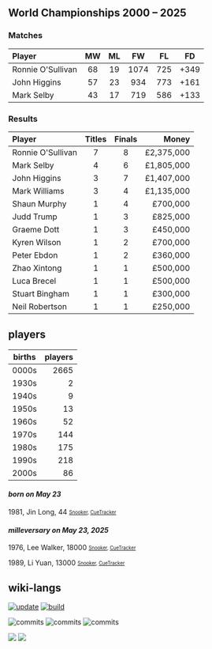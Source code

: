 ## World Championships 2000 – 2025
### Matches
|Player|MW|ML|FW|FL|FD|
|:-|:-:|:-:|:-:|:-:|:-:|
|Ronnie O'Sullivan|68|19|1074|725|+349|
|John Higgins|57|23|934|773|+161|
|Mark Selby|43|17|719|586|+133|

### Results
|Player|Titles|Finals|Money|
|:-|:-:|:-:|-:|
|Ronnie O'Sullivan|7|8|£2,375,000|
|Mark Selby|4|6|£1,805,000|
|John Higgins|3|7|£1,407,000|
|Mark Williams|3|4|£1,135,000|
|Shaun Murphy|1|4|£700,000|
|Judd Trump|1|3|£825,000|
|Graeme Dott|1|3|£450,000|
|Kyren Wilson|1|2|£700,000|
|Peter Ebdon|1|2|£360,000|
|Zhao Xintong|1|1|£500,000|
|Luca Brecel|1|1|£500,000|
|Stuart Bingham|1|1|£300,000|
|Neil Robertson|1|1|£250,000|

## players
| births | players |
| :----: | ------: |
| 0000s | 2665 |
| 1930s | 2 |
| 1940s | 9 |
| 1950s | 13 |
| 1960s | 52 |
| 1970s | 144 |
| 1980s | 175 |
| 1990s | 218 |
| 2000s | 86 |

#### ***born on May 23***
1981, Jin Long, 44 <sub><sup>[Snooker](http://www.snooker.org/res/index.asp?player=283), [CueTracker](http://cuetracker.net/Players/jin-long/)</sup></sub>


#### ***milleversary on May 23, 2025***
1976, Lee Walker, 18000 <sub><sup>[Snooker](http://www.snooker.org/res/index.asp?player=520), [CueTracker](http://cuetracker.net/Players/lee-walker/)</sup></sub>

1989, Li Yuan, 13000 <sub><sup>[Snooker](http://www.snooker.org/res/index.asp?player=958), [CueTracker](http://cuetracker.net/Players/li-yuan/)</sup></sub>



## wiki-langs
[![update](https://github.com/dreamerminsk/wiki-langs/actions/workflows/update-tables.yml/badge.svg)](https://github.com/dreamerminsk/wiki-langs/actions/workflows/update-tables.yml)
[![build](https://github.com/dreamerminsk/wiki-langs/actions/workflows/build.yml/badge.svg)](https://github.com/dreamerminsk/wiki-langs/actions/workflows/build.yml)

![commits](https://img.shields.io/github/commit-activity/y/dreamerminsk/wiki-langs)
![commits](https://img.shields.io/github/commit-activity/m/dreamerminsk/wiki-langs)
![commits](https://img.shields.io/github/commit-activity/w/dreamerminsk/wiki-langs)

![](https://img.shields.io/github/languages/code-size/dreamerminsk/wiki-langs)
![](https://img.shields.io/github/repo-size/dreamerminsk/wiki-langs)

